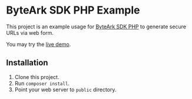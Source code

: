 # ByteArk SDK PHP Example

This project is an example usage for [ByteArk SDK PHP](https://github.com/byteark/byteark-sdk-php) to generate secure URLs via web form.

You may try the [live demo](https://docs.byteark.com/examples/byteark-sdk-php-example).

## Installation

1. Clone this project.
2. Run `composer install`.
3. Point your web server to `public` directory.
